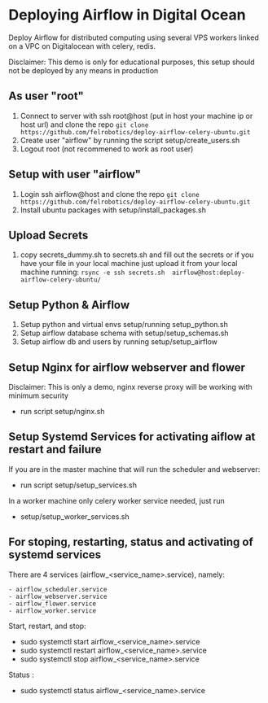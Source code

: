 # Deploying Airflow in Digital Ocean

Deploy Airflow for distributed computing using several VPS workers linked on a VPC on Digitalocean
with celery, redis.

Disclaimer: This demo is only for educational purposes, this setup should not be deployed by any means in production


## As user "root"

1. Connect to server with ssh root@host (put in host your machine ip or host url) and clone the repo  `git clone https://github.com/felrobotics/deploy-airflow-celery-ubuntu.git`
2. Create user "airflow" by running the script setup/create_users.sh
3. Logout root (not recommened to work as root user)

## Setup with user "airflow"

1. Login ssh airflow@host and clone the repo `git clone https://github.com/felrobotics/deploy-airflow-celery-ubuntu.git`
2. Install ubuntu packages with setup/install_packages.sh
   
## Upload Secrets   

1. copy secrets_dummy.sh to secrets.sh and fill out the secrets or if you have your file in your local machine just upload it from
your local machine running: `rsync -e ssh secrets.sh  airflow@host:deploy-airflow-celery-ubuntu/`

## Setup Python & Airflow

1. Setup python and virtual envs setup/running setup_python.sh
2. Setup airflow database schema with setup/setup_schemas.sh
3. Setup airflow db and users by running setup/setup_airflow

## Setup Nginx for airflow webserver and flower

Disclaimer: This is only a demo, nginx reverse proxy will be working with minimum security
- run script setup/nginx.sh


## Setup Systemd Services for activating aiflow at restart and failure

If you are in the master machine that will run the scheduler and webserver:

- run script setup/setup_services.sh

In a worker machine only celery worker service needed, just run

-  setup/setup_worker_services.sh

## For stoping, restarting, status and activating of systemd services 

There are 4 services (airflow_<service_name>.service), namely:

    - airflow_scheduler.service
    - airflow_webserver.service
    - airflow_flower.service
    - airflow_worker.service

Start, restart, and stop: 

- sudo systemctl start airflow_<service_name>.service  
- sudo systemctl restart airflow_<service_name>.service
- sudo systemctl stop airflow_<service_name>.service

Status :
- sudo systemctl status airflow_<service_name>.service




